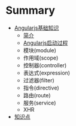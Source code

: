 # Summary

* [Angularjs基础知识](angularjs_part1.md)
   * [简介](angularjs_part1_intro.md)
   * [Angularjs启动过程](angularjs_part1_start.md)
   * 模块(module)
   * 作用域(scope)
   * 控制器(controller)
   * 表达式(expression)
   * 过滤器(filter)
   * 指令(directive)
   * 路由(route)
   * 服务(service)
   * XHR
* [知识点](README.md)

